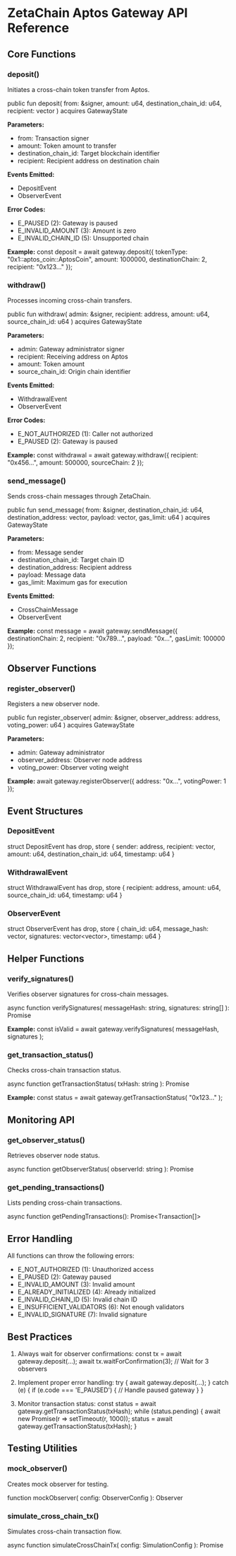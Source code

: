 # ZetaChain Aptos Gateway API Reference

## Core Functions

### deposit()
Initiates a cross-chain token transfer from Aptos.

public fun deposit<CoinType>(
from: &signer,
amount: u64,
destination_chain_id: u64,
recipient: vector<u8>
) acquires GatewayState

**Parameters:**
- from: Transaction signer
- amount: Token amount to transfer
- destination_chain_id: Target blockchain identifier
- recipient: Recipient address on destination chain

**Events Emitted:**
- DepositEvent
- ObserverEvent

**Error Codes:**
- E_PAUSED (2): Gateway is paused
- E_INVALID_AMOUNT (3): Amount is zero
- E_INVALID_CHAIN_ID (5): Unsupported chain

**Example:**
const deposit = await gateway.deposit({
tokenType: "0x1::aptos_coin::AptosCoin",
amount: 1000000,
destinationChain: 2,
recipient: "0x123..."
});


### withdraw()
Processes incoming cross-chain transfers.

public fun withdraw<CoinType>(
admin: &signer,
recipient: address,
amount: u64,
source_chain_id: u64
) acquires GatewayState


**Parameters:**
- admin: Gateway administrator signer
- recipient: Receiving address on Aptos
- amount: Token amount
- source_chain_id: Origin chain identifier

**Events Emitted:**
- WithdrawalEvent
- ObserverEvent

**Error Codes:**
- E_NOT_AUTHORIZED (1): Caller not authorized
- E_PAUSED (2): Gateway is paused

**Example:**
const withdrawal = await gateway.withdraw({
recipient: "0x456...",
amount: 500000,
sourceChain: 2
});


### send_message()
Sends cross-chain messages through ZetaChain.

public fun send_message(
from: &signer,
destination_chain_id: u64,
destination_address: vector<u8>,
payload: vector<u8>,
gas_limit: u64
) acquires GatewayState


**Parameters:**
- from: Message sender
- destination_chain_id: Target chain ID
- destination_address: Recipient address
- payload: Message data
- gas_limit: Maximum gas for execution

**Events Emitted:**
- CrossChainMessage
- ObserverEvent

**Example:**
const message = await gateway.sendMessage({
destinationChain: 2,
recipient: "0x789...",
payload: "0x...",
gasLimit: 100000
});


## Observer Functions

### register_observer()
Registers a new observer node.

public fun register_observer(
admin: &signer,
observer_address: address,
voting_power: u64
) acquires GatewayState


**Parameters:**
- admin: Gateway administrator
- observer_address: Observer node address
- voting_power: Observer voting weight

**Example:**
await gateway.registerObserver({
address: "0x...",
votingPower: 1
});


## Event Structures

### DepositEvent
struct DepositEvent has drop, store {
sender: address,
recipient: vector<u8>,
amount: u64,
destination_chain_id: u64,
timestamp: u64
}


### WithdrawalEvent
struct WithdrawalEvent has drop, store {
recipient: address,
amount: u64,
source_chain_id: u64,
timestamp: u64
}


### ObserverEvent
struct ObserverEvent has drop, store {
chain_id: u64,
message_hash: vector<u8>,
signatures: vector<vector<u8>>,
timestamp: u64
}

## Helper Functions

### verify_signatures()
Verifies observer signatures for cross-chain messages.

async function verifySignatures(
messageHash: string,
signatures: string[]
): Promise<boolean>

**Example:**
const isValid = await gateway.verifySignatures(
messageHash,
signatures
);


### get_transaction_status()
Checks cross-chain transaction status.

async function getTransactionStatus(
txHash: string
): Promise<TransactionStatus>


**Example:**
const status = await gateway.getTransactionStatus(
"0x123..."
);


## Monitoring API

### get_observer_status()
Retrieves observer node status.

async function getObserverStatus(
observerId: string
): Promise<ObserverStatus>


### get_pending_transactions()
Lists pending cross-chain transactions.

async function getPendingTransactions(): Promise<Transaction[]>


## Error Handling

All functions can throw the following errors:
- E_NOT_AUTHORIZED (1): Unauthorized access
- E_PAUSED (2): Gateway paused
- E_INVALID_AMOUNT (3): Invalid amount
- E_ALREADY_INITIALIZED (4): Already initialized
- E_INVALID_CHAIN_ID (5): Invalid chain ID
- E_INSUFFICIENT_VALIDATORS (6): Not enough validators
- E_INVALID_SIGNATURE (7): Invalid signature

## Best Practices

1. Always wait for observer confirmations:
const tx = await gateway.deposit(...);
await tx.waitForConfirmation(3); // Wait for 3 observers


2. Implement proper error handling:
try {
await gateway.deposit(...);
} catch (e) {
if (e.code === 'E_PAUSED') {
// Handle paused gateway
}
}


3. Monitor transaction status:
const status = await gateway.getTransactionStatus(txHash);
while (status.pending) {
await new Promise(r => setTimeout(r, 1000));
status = await gateway.getTransactionStatus(txHash);
}


## Testing Utilities

### mock_observer()
Creates mock observer for testing.

function mockObserver(
config: ObserverConfig
): Observer


### simulate_cross_chain_tx()
Simulates cross-chain transaction flow.

async function simulateCrossChainTx(
config: SimulationConfig
): Promise<SimulationResult>
